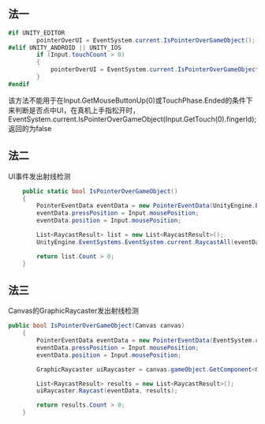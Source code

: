 ## 法一
```csharp
#if UNITY_EDITOR
        pointerOverUI = EventSystem.current.IsPointerOverGameObject();
#elif UNITY_ANDROID || UNITY_IOS
        if (Input.touchCount > 0)
        {
            pointerOverUI = EventSystem.current.IsPointerOverGameObject(Input.GetTouch(0).fingerId);
        }
#endif
```
该方法不能用于在Input.GetMouseButtonUp(0)或TouchPhase.Ended的条件下来判断是否点中UI，在真机上手指松开时，EventSystem.current.IsPointerOverGameObject(Input.GetTouch(0).fingerId);返回的为false

## 法二
UI事件发出射线检测
```csharp
    public static bool IsPointerOverGameObject()
    {
        PointerEventData eventData = new PointerEventData(UnityEngine.EventSystems.EventSystem.current);
        eventData.pressPosition = Input.mousePosition;
        eventData.position = Input.mousePosition;

        List<RaycastResult> list = new List<RaycastResult>();
        UnityEngine.EventSystems.EventSystem.current.RaycastAll(eventData, list);

        return list.Count > 0;
    }

```

## 法三
Canvas的GraphicRaycaster发出射线检测
```csharp
public bool IsPointerOverGameObject(Canvas canvas)
    {
        PointerEventData eventData = new PointerEventData(EventSystem.current);
        eventData.pressPosition = Input.mousePosition;
        eventData.position = Input.mousePosition;

        GraphicRaycaster uiRaycaster = canvas.gameObject.GetComponent<GraphicRaycaster>();

        List<RaycastResult> results = new List<RaycastResult>();
        uiRaycaster.Raycast(eventData, results);

        return results.Count > 0;
    }
```